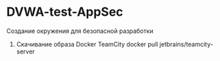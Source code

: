 # DVWA-test-AppSec
Создание окружения для безопасной разработки
1. Скачивание образа Docker TeamCity
docker pull jetbrains/teamcity-server
